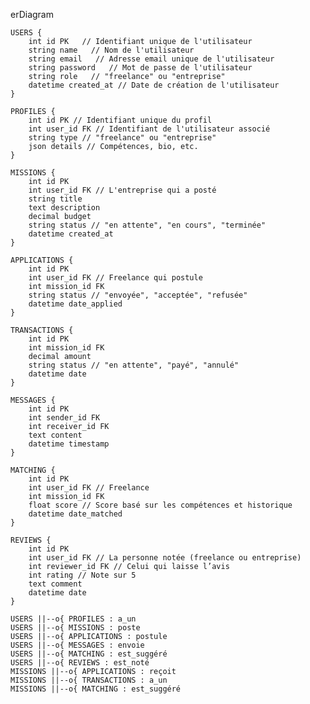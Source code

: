erDiagram

    USERS {
        int id PK   // Identifiant unique de l'utilisateur
        string name   // Nom de l'utilisateur
        string email   // Adresse email unique de l'utilisateur
        string password   // Mot de passe de l'utilisateur
        string role   // "freelance" ou "entreprise"
        datetime created_at // Date de création de l'utilisateur
    }
    
    PROFILES {
        int id PK // Identifiant unique du profil
        int user_id FK // Identifiant de l'utilisateur associé
        string type // "freelance" ou "entreprise"
        json details // Compétences, bio, etc.
    }
    
    MISSIONS {
        int id PK
        int user_id FK // L'entreprise qui a posté
        string title
        text description
        decimal budget
        string status // "en attente", "en cours", "terminée"
        datetime created_at
    }
    
    APPLICATIONS {
        int id PK
        int user_id FK // Freelance qui postule
        int mission_id FK
        string status // "envoyée", "acceptée", "refusée"
        datetime date_applied
    }
    
    TRANSACTIONS {
        int id PK
        int mission_id FK
        decimal amount
        string status // "en attente", "payé", "annulé"
        datetime date
    }
    
    MESSAGES {
        int id PK
        int sender_id FK
        int receiver_id FK
        text content
        datetime timestamp
    }
    
    MATCHING {
        int id PK
        int user_id FK // Freelance
        int mission_id FK
        float score // Score basé sur les compétences et historique
        datetime date_matched
    }
    
    REVIEWS {
        int id PK
        int user_id FK // La personne notée (freelance ou entreprise)
        int reviewer_id FK // Celui qui laisse l’avis
        int rating // Note sur 5
        text comment
        datetime date
    }
    
    USERS ||--o{ PROFILES : a_un
    USERS ||--o{ MISSIONS : poste
    USERS ||--o{ APPLICATIONS : postule
    USERS ||--o{ MESSAGES : envoie
    USERS ||--o{ MATCHING : est_suggéré
    USERS ||--o{ REVIEWS : est_noté
    MISSIONS ||--o{ APPLICATIONS : reçoit
    MISSIONS ||--o{ TRANSACTIONS : a_un
    MISSIONS ||--o{ MATCHING : est_suggéré

